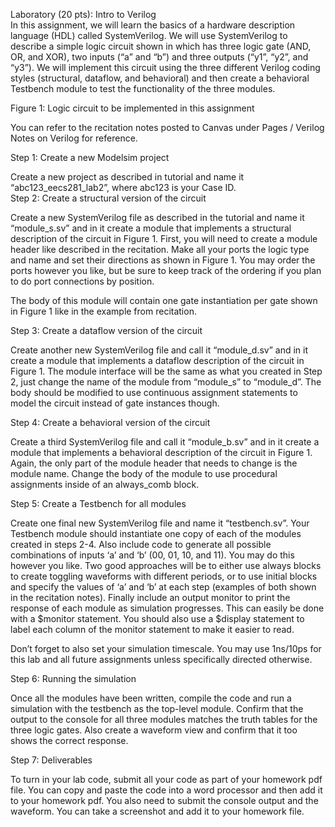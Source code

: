 Laboratory (20 pts): Intro to Verilog  
In this assignment, we will learn the basics of a hardware description language (HDL) called 
SystemVerilog.  We will use SystemVerilog to describe a simple logic circuit shown in which has three logic gate (AND, OR, and XOR), two inputs (“a” and “b”) and three outputs (“y1”, “y2”, and “y3”).  We will implement this circuit using the three different Verilog coding styles (structural, dataflow, and behavioral) and then create a behavioral Testbench module to test the functionality of the three modules.  
 
  
Figure 1: Logic circuit to be implemented in this assignment 
 
You can refer to the recitation notes posted to Canvas under Pages / Verilog Notes on Verilog for reference. 
 
Step 1: Create a new Modelsim project 
 
Create a new project as described in tutorial and name it “abc123_eecs281_lab2”, where abc123 is your Case ID.   
Step 2: Create a structural version of the circuit 
 
Create a new SystemVerilog file as described in the tutorial and name it “module_s.sv” and in it create a module that implements a structural description of the circuit in Figure 1.  First, you will need to create a 
module header like described in the recitation.  Make all your ports the logic type and name and set their directions as shown in Figure 1.  You may order the ports however you like, but be sure to keep track of the ordering if you plan to do port connections by position. 
 
The body of this module will contain one gate instantiation per gate shown in Figure 1 like in the example from recitation. 
 
Step 3: Create a dataflow version of the circuit 
 
Create another new SystemVerilog file and call it “module_d.sv” and in it create a module that implements a dataflow description of the circuit in Figure 1.  The module interface will be the same as what you created in Step 2, just change the name of the module from “module_s” to “module_d”.  The body should be modified to use continuous assignment statements to model the circuit instead of gate instances though. 
 
  
Step 4: Create a behavioral version of the circuit 
 
Create a third SystemVerilog file and call it “module_b.sv” and in it create a module that implements a behavioral description of the circuit in Figure 1.  Again, the only part of the module header that needs to change is the module name.  Change the body of the module to use procedural assignments inside of an always_comb block. 
 
Step 5: Create a Testbench for all modules 
 
Create one final new SystemVerilog file and name it “testbench.sv”.  Your Testbench module should instantiate one copy of each of the modules created in steps 2-4.  Also include code to generate all possible combinations of inputs ‘a’ and ‘b’ (00, 01, 10, and 11).  You may do this however you like.  Two good approaches will be to either use always blocks to create toggling waveforms with different periods, or to use initial blocks and specify the values of ‘a’ and ‘b’ at each step (examples of both shown in the recitation notes).  Finally include an output monitor to print the response of each module as simulation progresses.  This can easily be done with a $monitor statement.  You should also use a $display statement to label each column of the monitor statement to make it easier to read. 
 
Don’t forget to also set your simulation timescale.  You may use 1ns/10ps for this lab and all future assignments unless specifically directed otherwise. 
 
Step 6: Running the simulation 
 
Once all the modules have been written, compile the code and run a simulation with the testbench as the top-level module.  Confirm that the output to the console for all three modules matches the truth tables for the three logic gates.  Also create a waveform view and confirm that it too shows the correct response. 
 
Step 7: Deliverables 
 
To turn in your lab code, submit all your code as part of your homework pdf file. You can copy and paste the code into a word processor and then add it to your homework pdf. You also need to submit the console output and the waveform. You can take a screenshot and add it to your homework file. 
 
